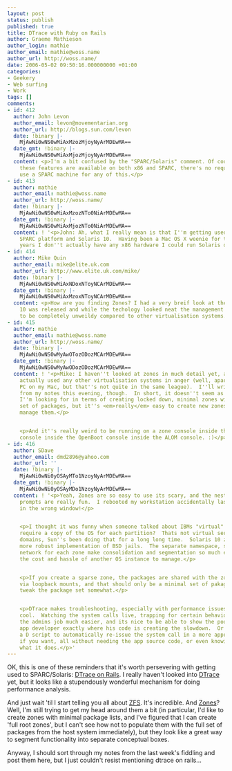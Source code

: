 ```yaml
---
layout: post
status: publish
published: true
title: DTrace with Ruby on Rails
author: Graeme Mathieson
author_login: mathie
author_email: mathie@woss.name
author_url: http://woss.name/
date: 2006-05-02 09:50:16.000000000 +01:00
categories:
- Geekery
- Web surfing
- Work
tags: []
comments:
- id: 412
  author: John Levon
  author_email: levon@movementarian.org
  author_url: http://blogs.sun.com/levon
  date: !binary |-
    MjAwNi0wNS0wMiAxMzozMjoyNyArMDEwMA==
  date_gmt: !binary |-
    MjAwNi0wNS0wMiAxMjozMjoyNyArMDEwMA==
  content: <p>I'm a bit confused by the "SPARC/Solaris" comment. Of course, all of
    these features are available on both x86 and SPARC, there's no requirement to
    use a SPARC machine for any of this.</p>
- id: 413
  author: mathie
  author_email: mathie@woss.name
  author_url: http://woss.name/
  date: !binary |-
    MjAwNi0wNS0wMiAxMzozNTo0NiArMDEwMA==
  date_gmt: !binary |-
    MjAwNi0wNS0wMiAxMjozNTo0NiArMDEwMA==
  content: ! '<p>John: Ah, what I really mean is that I''m getting used to both the
    SPARC platform and Solaris 10.  Having been a Mac OS X weenie for the past few
    years I don''t actually have any x86 hardware I could run Solaris on!</p>'
- id: 414
  author: Mike Quin
  author_email: mike@elite.uk.com
  author_url: http://www.elite.uk.com/mike/
  date: !binary |-
    MjAwNi0wNS0wMiAxNDoxNToyNCArMDEwMA==
  date_gmt: !binary |-
    MjAwNi0wNS0wMiAxMzoxNToyNCArMDEwMA==
  content: <p>How are you finding Zones? I had a very breif look at them when Solaris
    10 was released and while the techology looked neat the management tools appeared
    to be completely unweildy compared to other virtualisation systems.</p>
- id: 415
  author: mathie
  author_email: mathie@woss.name
  author_url: http://woss.name/
  date: !binary |-
    MjAwNi0wNS0wMyAwOTozODozMCArMDEwMA==
  date_gmt: !binary |-
    MjAwNi0wNS0wMyAwODozODozMCArMDEwMA==
  content: ! '<p>Mike: I haven''t looked at zones in much detail yet, and I haven''t
    actually used any other virtualisation systems in anger (well, apart from Virtual
    PC on my Mac, but that''s not quite in the same league).  I''ll write up a post
    from my notes this evening, though.  In short, it doesn''t seem as flexible as
    I''m looking for in terms of creating locked down, minimal zones with only a particular
    set of packages, but it''s <em>really</em> easy to create new zones, deploy and
    manage them.</p>


    <p>And it''s really weird to be running on a zone console inside the global zone
    console inside the OpenBoot console inside the ALOM console. :)</p>'
- id: 416
  author: SDave
  author_email: dmd2896@yahoo.com
  author_url: ''
  date: !binary |-
    MjAwNi0wNi0yOSAyMTo1NzoyNyArMDEwMA==
  date_gmt: !binary |-
    MjAwNi0wNi0yOSAyMDo1NzoyNyArMDEwMA==
  content: ! '<p>Yeah, Zones are so easy to use its scary, and the nested levels of
    prompts are really fun.  I rebooted my workstation accidentally last week by being
    in the wrong window!</p>


    <p>I thought it was funny when someone talked about IBMs "virtual" servers that
    require a copy of the OS for each partition?  Thats not virtual servers, thats
    domains, Sun''s been doing that for a long long time.  Solaris 10 zones are somewhat
    more robust implementation of BSD jails.  The separate namespace, security, and
    network for each zone make consolidation and segmentation so much easier, without
    the cost and hassle of another OS instance to manage.</p>


    <p>If you create a sparse zone, the packages are shared with the zone read only
    via loopback mounts, and that should only be a minimal set of pakages, you can
    tweak the package set somewhat.</p>


    <p>DTrace makes troubleshooting, especially with performance issues, really really
    cool.  Watching the system calls live, trapping for certain behaviours, it makes
    the admins job much easier, and its nice to be able to show the poor unsuspecting
    app developer exactly where his code is creating the slowdown.  Or you can write
    a D script to automatically re-issue the system call in a more appropriate manner
    if you want, all without needing the app source code, or even knowing exactly
    what it does.</p>'
---
```

OK, this is one of these reminders that it's worth persevering with getting used to SPARC/Solaris: [DTrace on Rails](http://blogs.sun.com/roller/page/bmc?entry=dtrace_on_rails).  I really haven't looked into [DTrace](http://opensolaris.org/os/community/dtrace/) yet, but it looks like a stupendously wonderful mechanism for doing performance analysis.

And just wait 'til I start telling you all about [ZFS](http://opensolaris.org/os/community/zfs/).  It's incredible.  And [Zones](http://opensolaris.org/os/community/zones/)?  Well, I'm still trying to get my head around them a bit (in particular, I'd like to create zones with minimal package lists, and I've figured that I can create 'full root zones', but I can't see how not to populate them with the full set of packages from the host system immediately), but they look like a great way to segment functionality into separate conceptual boxes.

Anyway, I should sort through my notes from the last week's fiddling and post them here, but I just couldn't resist mentioning dtrace on rails...
